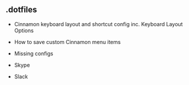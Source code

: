 .dotfiles
---------------

-   Cinnamon keyboard layout and shortcut config inc. Keyboard Layout Options

-   How to save custom Cinnamon menu items

-   Missing configs
  -   Skype
  -   Slack

